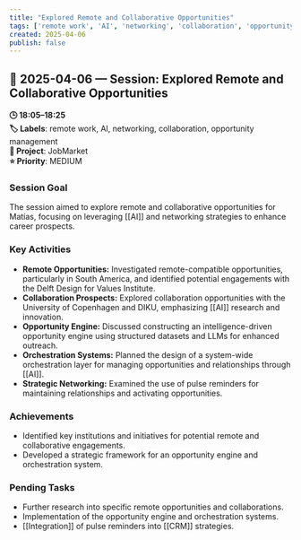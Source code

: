 ```yaml
---
title: "Explored Remote and Collaborative Opportunities"
tags: ['remote work', 'AI', 'networking', 'collaboration', 'opportunity management']
created: 2025-04-06
publish: false
---
```


## 📅 2025-04-06 — Session: Explored Remote and Collaborative Opportunities

**🕒 18:05–18:25**  
**🏷️ Labels**: remote work, AI, networking, collaboration, opportunity management  
**📂 Project**: JobMarket  
**⭐ Priority**: MEDIUM  


### Session Goal
The session aimed to explore remote and collaborative opportunities for Matías, focusing on leveraging [[AI]] and networking strategies to enhance career prospects.

### Key Activities
- **Remote Opportunities:** Investigated remote-compatible opportunities, particularly in South America, and identified potential engagements with the Delft Design for Values Institute.
- **Collaboration Prospects:** Explored collaboration opportunities with the University of Copenhagen and DIKU, emphasizing [[AI]] research and innovation.
- **Opportunity Engine:** Discussed constructing an intelligence-driven opportunity engine using structured datasets and LLMs for enhanced outreach.
- **Orchestration Systems:** Planned the design of a system-wide orchestration layer for managing opportunities and relationships through [[AI]].
- **Strategic Networking:** Examined the use of pulse reminders for maintaining relationships and activating opportunities.

### Achievements
- Identified key institutions and initiatives for potential remote and collaborative engagements.
- Developed a strategic framework for an opportunity engine and orchestration system.

### Pending Tasks
- Further research into specific remote opportunities and collaborations.
- Implementation of the opportunity engine and orchestration systems.
- [[Integration]] of pulse reminders into [[CRM]] strategies.
